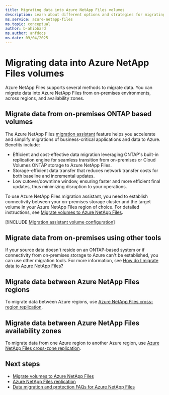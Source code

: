 ```yaml
---
title: Migrating data into Azure NetApp Files volumes
description: Learn about different options and strategies for migrating data into Azure NetApp Files volumes. 
ms.service: azure-netapp-files
ms.topic: conceptual
author: b-ahibbard
ms.author: anfdocs
ms.date: 09/04/2025
---
```

# Migrating data into Azure NetApp Files volumes

Azure NetApp Files supports several methods to migrate data. You can migrete data into Azure NetApp Files from on-premises environments, across regions, and availability zones. 

## Migrate data from on-premises ONTAP based volumes 

The Azure NetApp Files [migration assistant](migrate-volumes.md) feature helps you accelerate and simplify migrations of business-critical applications and data to Azure. Benefits include:

* Efficient and cost-effective data migration leveraging ONTAP's built-in replication engine for seamless transition from on-premises or Cloud Volumes ONTAP storage to Azure NetApp Files. 
* Storage-efficient data transfer that reduces network transfer costs for both baseline and incremental updates. 
* Low cutover/downtime window, ensuring faster and more efficient final updates, thus minimizing disruption to your operations.

To use Azure NetApp Files migration assistant, you need to establish connectivity between your on-premises storage cluster and the target volume in your Azure NetApp Files region of choice. For detailed instructions, see [Migrate volumes to Azure NetApp Files](migrate-volumes.md).


[!INCLUDE [Migration assistant volume configuration](includes/migration-assistant.md)]

## Migrate data from on-premises using other tools 

If your source data doesn't reside on an ONTAP-based system or if connectivity from on-premises storage to Azure can't be established, you can use other migration tools. For more information, see [How do I migrate data to Azure NetApp Files?](faq-data-migration-protection.md#how-do-i-migrate-data-to-azure-netapp-files)

## Migrate data between Azure NetApp Files regions 

To migrate data between Azure regions, use [Azure NetApp Files cross-region replication](replication.md). 

## Migrate data between Azure NetApp Files availability zones 

To migrate data from one Azure region to another Azure region, use [Azure NetApp Files cross-zone replication](replication.md). 

## Next steps

* [Migrate volumes to Azure NetApp Files](migrate-volumes.md)
* [Azure NetApp Files replication](replication.md)
* [Data migration and protection FAQs for Azure NetApp Files](faq-data-migration-protection.md)
 